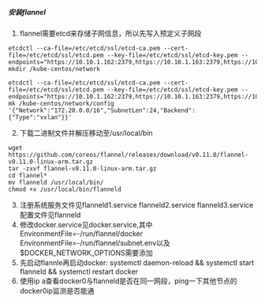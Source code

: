 ##### 安装flannel

1. flannel需要etcd来存储子网信息，所以先写入预定义子网段
```
etcdctl --ca-file=/etc/etcd/ssl/etcd-ca.pem --cert-file=/etc/etcd/ssl/etcd.pem --key-file=/etc/etcd/ssl/etcd-key.pem --endpoints="https://10.10.1.162:2379,https://10.10.1.163:2379,https://10.10.1.166:2379"  mkdir /kube-centos/network

etcdctl --ca-file=/etc/etcd/ssl/etcd-ca.pem --cert-file=/etc/etcd/ssl/etcd.pem --key-file=/etc/etcd/ssl/etcd-key.pem --endpoints="https://10.10.1.162:2379,https://10.10.1.163:2379,https://10.10.1.166:2379"  mk /kube-centos/network/config '{"Network":"172.20.0.0/16","SubnetLen":24,"Backend":{"Type":"vxlan"}}'
```
2. 下载二进制文件并解压移动至/usr/local/bin
```
wget https://github.com/coreos/flannel/releases/download/v0.11.0/flannel-v0.11.0-linux-arm.tar.gz
tar -zxvf flannel-v0.11.0-linux-arm.tar.gz
cd flannel*
mv flanneld /usr/local/bin/
chmod +x /usr/local/bin/flanneld
```
3. 注册系统服务文件见flanneld1.service flanneld2.service flanneld3.service 配置文件见flanneld
4. 修改docker.service见docker.service,其中EnvironmentFile=-/run/flannel/docker EnvironmentFile=-/run/flannel/subnet.env以及$DOCKER_NETWORK_OPTIONS需要添加
5. 先启动flannle再启动docker: systemctl daemon-reload && systemctl start flanneld && systemctl restart docker
6. 使用ip a查看docker0与flanneld是否在同一网段，ping一下其他节点的docker0ip监测是否能通
